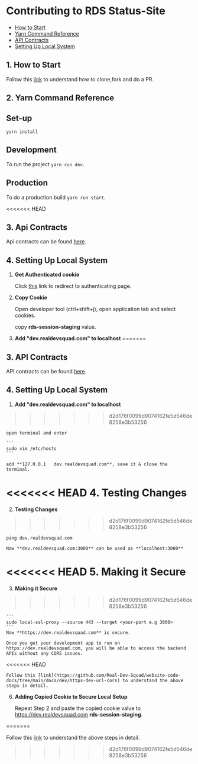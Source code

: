 # Contributing to RDS Status-Site

- [How to Start](#1.-how-to-start)
- [Yarn Command Reference](#2.-yarn-command-reference)
- [API Contracts](#3.-api-contracts)
- [Setting Up Local System](#4.-setting-up-local-system)

##  **1. How to Start**

Follow this [link](https://github.com/Real-Dev-Squad/website-welcome/blob/main/CONTRIBUTING.md) to understand how to clone,fork and do a PR.




## **2. Yarn Command Reference**

## Set-up

`yarn install`

## Development

To run the project `yarn run dev`.

## Production

To do a production build `yarn run start`.


<<<<<<< HEAD
## **3. Api Contracts**

Api contracts can be found [here](https://github.com/Real-Dev-Squad/website-api-contracts/tree/main/tasks).

## **4. Setting Up Local System**

 
 1. **Get Authenticated cookie**
    
    Click [this](https://github.com/login/oauth/authorize?client_id=c4a84431feaf604e89d1) link to redirect to authenticating page.

 2. **Copy Cookie**
   
    Open developer tool (ctrl+shift+j), open application tab and select cookies.
    
    copy **rds-session-staging** value.

 3. **Add "dev.realdevsquad.com" to localhost**
=======
## **3. API Contracts**

API contracts can be found [here](https://github.com/Real-Dev-Squad/website-api-contracts/tree/main/tasks).

## **4. Setting Up Local System**

 1. **Add "dev.realdevsquad.com" to localhost**
>>>>>>> d2d176f0099d9074162fe5d546de8258e3b53256
    
    open terminal and enter
    
    ```
    sudo vim /etc/hosts
    ```

    add **127.0.0.1   dev.realdevsquad.com**, save it & close the terminal.
    
<<<<<<< HEAD
 4. **Testing Changes**   
=======
 2. **Testing Changes**   
>>>>>>> d2d176f0099d9074162fe5d546de8258e3b53256
 
    ping dev.realdevsquad.com

    Now **dev.realdevsquad.com:3000** can be used as **localhost:3000**

<<<<<<< HEAD
 5. **Making it Secure**
=======
 3. **Making it Secure**
>>>>>>> d2d176f0099d9074162fe5d546de8258e3b53256

    ```
    sudo local-ssl-proxy --source 443 --target <your-port e.g 3000>
    ```
    Now **https://dev.realdevsquad.com** is secure.

    Once you get your development app to run on https://dev.realdevsquad.com, you will be able to access the backend APIs without any CORS issues.
<<<<<<< HEAD
    
    Follow this [link](https://github.com/Real-Dev-Squad/website-code-docs/tree/main/docs/dev/https-dev-url-cors) to understand the above steps in detail.
 6. **Adding Copied Cookie to Secure Local Setup**
    
     Repeat Step 2 and paste the copied cookie value to https://dev.realdevsquad.com **rds-session-staging**.
   
 



=======

Follow this [link](https://github.com/Real-Dev-Squad/website-code-docs/tree/main/docs/dev/https-dev-url-cors) to understand the above steps in detail.
>>>>>>> d2d176f0099d9074162fe5d546de8258e3b53256
